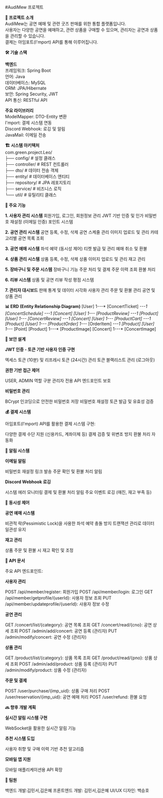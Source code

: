 #AudiMew 프로젝트

**📌 프로젝트 소개** <br/>
AudiMew는 공연 예매 및 관련 굿즈 판매를 위한 통합 플랫폼입니다.<br> 사용자는 다양한 공연을 예매하고, 관련 상품을 구매할 수 있으며, 관리자는 공연과 상품을 관리할 수 있습니다.<br> 결제는 아임포트(I'mport) API를 통해 이루어집니다.

**🛠️ 기술 스택**<br>

**백엔드**<br>
프레임워크: Spring Boot<br>
언어: Java<br>
데이터베이스: MySQL<br>
ORM: JPA/Hibernate<br>
보안: Spring Security, JWT<br>
API 통신: RESTful API<br>

**주요 라이브러리**<br>
ModelMapper: DTO-Entity 변환<br>
I'mport: 결제 시스템 연동<br>
Discord Webhook: 로깅 및 알림<br>
JavaMail: 이메일 전송<br>

**🏗️ 시스템 아키텍처**<br>
com.green.project.Leo/<br>
├── config/                  # 설정 클래스<br>
├── controller/              # REST 컨트롤러<br>
├── dto/                     # 데이터 전송 객체<br>
├── entity/                  # 데이터베이스 엔티티<br>
├── repository/              # JPA 레포지토리<br>
├── service/                 # 비즈니스 로직<br>
└── util/                    # 유틸리티 클래스<br>

**🔧 주요 기능**

**1. 사용자 관리 시스템**
회원가입, 로그인, 회원정보 관리
JWT 기반 인증 및 인가
비밀번호 재설정 (이메일 인증)
포인트 시스템

**2. 공연 관리 시스템**
공연 등록, 수정, 삭제
공연 스케줄 관리
이미지 업로드 및 관리
카테고리별 공연 목록 조회

**3. 공연 예매 시스템**
좌석 예약 (동시성 제어)
티켓 발급 및 관리
예매 취소 및 환불

**4. 상품 관리 시스템**
상품 등록, 수정, 삭제
상품 이미지 업로드 및 관리
재고 관리

**5. 장바구니 및 주문 시스템**
장바구니 기능
주문 처리 및 결제
주문 이력 조회
환불 처리

**6. 리뷰 시스템**
상품 및 공연 리뷰 작성
평점 시스템

**7. 관리자 대시보드**
판매 통계 및 데이터 시각화
사용자 관리
주문 및 환불 관리
공연 및 상품 관리

**📊 ERD (Entity Relationship Diagram)**
[User] 1---* [ConcertTicket] *---1 [ConcertSchedule] *---1 [Concert]
[User] 1---* [ProductReview] *---1 [Product]
[User] 1---* [ConcertReview] *---1 [Concert]
[User] 1---* [ProductCart] *---1 [Product]
[User] 1---* [ProductOrder] 1---* [OrderItem] *---1 [Product]
[User] 1---* [Point]
[Product] 1---* [ProductImage]
[Concert] 1---* [ConcertImage]


**🔐 보안 설계**

**JWT 인증 - 토큰 기반 사용자 인증 구현**

엑세스 토큰 (10분) 및 리프레시 토큰 (24시간) 관리
토큰 블랙리스트 관리 (로그아웃)


**권한 기반 접근 제어**

USER, ADMIN 역할 구분
관리자 전용 API 엔드포인트 보호


**비밀번호 관리**

BCrypt 인코딩으로 안전한 비밀번호 저장
비밀번호 재설정 토큰 발급 및 유효성 검증



**💰 결제 시스템**

아임포트(I'mport) API를 활용한 결제 시스템 구현:

다양한 결제 수단 지원 (신용카드, 계좌이체 등)
결제 검증 및 위변조 방지
환불 처리 자동화

**📨 알림 시스템**


**이메일 알림**

비밀번호 재설정 링크 발송
주문 확인 및 환불 처리 알림


**Discord Webhook 로깅**

시스템 에러 모니터링
결제 및 환불 처리 알림
주요 이벤트 로깅 (매진, 재고 부족 등)



**🔄 동시성 제어**


**공연 예매 시스템**

비관적 락(Pessimistic Lock)을 사용한 좌석 예약 충돌 방지
트랜잭션 관리로 데이터 일관성 유지


**재고 관리**

상품 주문 및 환불 시 재고 확인 및 조정


**📝 API 문서**

주요 API 엔드포인트:

**사용자 관리**

POST /api/member/register: 회원가입
POST /api/member/login: 로그인
GET /api/member/getprofile/{userId}: 사용자 정보 조회
PUT /api/member/updateprofile/{userId}: 사용자 정보 수정

**공연 관리**

GET /concert/list/{category}: 공연 목록 조회
GET /concert/read/{cno}: 공연 상세 조회
POST /admin/add/concert: 공연 등록 (관리자)
PUT /admin/modify/concert: 공연 수정 (관리자)

**상품 관리**

GET /product/list/{category}: 상품 목록 조회
GET /product/read/{pno}: 상품 상세 조회
POST /admin/add/product: 상품 등록 (관리자)
PUT /admin/modify/product: 상품 수정 (관리자)

**주문 및 결제**

POST /user/purchase/{imp_uid}: 상품 구매 처리
POST /user/reservation/{imp_uid}: 공연 예매 처리
POST /user/refund: 환불 요청

**🔜 향후 개발 계획**

**실시간 알림 시스템 구현**

WebSocket을 활용한 실시간 알림 기능


**추천 시스템 도입**

사용자 취향 및 구매 이력 기반 추천 알고리즘


**모바일 앱 지원**

모바일 애플리케이션용 API 확장



**👥 팀원**

백엔드 개발:김민서,김은혜
프론트엔드 개발: 김민서,김은혜
UI/UX 디자인: 백승호
